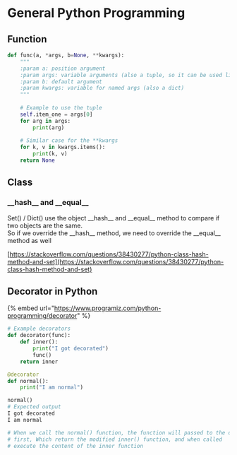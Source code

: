 # General Python Programming

## Function

```python
def func(a, *args, b=None, **kwargs):
    """
    :param a: position argument
    :param args: variable arguments (also a tuple, so it can be used like a tuple)
    :param b: default argument
    :param kwargs: variable for named args (also a dict)
    """
    
    # Example to use the tuple
    self.item_one = args[0]
    for arg in args:
        print(arg)
    
    # Similar case for the **kwargs
    for k, v in kwargs.items():
        print(k, v)
    return None
```

## Class

### \_\_hash\_\_ and \_\_equal\_\_

Set() / Dict() use the object \_\_hash\_\_ and \_\_equal\_\_ method to compare if two objects are the same. \
So if we override the \_\_hash\_\_ method, we need to override the \_\_equal\_\_ method as well

[https://stackoverflow.com/questions/38430277/python-class-hash-method-and-set](https://stackoverflow.com/questions/38430277/python-class-hash-method-and-set)

## Decorator in Python

{% embed url="https://www.programiz.com/python-programming/decorator" %}

```python
# Example decorators
def decorator(func):
    def inner():
        print("I got decorated")
        func()
    return inner

@decorator
def normal():
    print("I am normal")

normal() 
# Expected output
I got decorated
I am normal

# When we call the normal() function, the function will passed to the decorator func
# first, Which return the modified inner() function, and when called
# execute the content of the inner function
```
